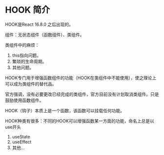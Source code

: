# HOOK 简介

HOOK是React 16.8.0 之后出现的。

组件：无状态组件（函数组件）、类组件。

类组件中的麻烦：

1. this指向问题。
2. 繁琐的生命周期。
3. 其他问题。


HOOK专门用于增强函数组件的功能（HOOK在类组件中不能使用），使之理论上可以成为类组件的替代品。

官方强调，没有必要更改已经完成的类组件，官方目前没有计划取消类组件。只是鼓励使用函数组件。

HOOK（钩子）本质上是一个函数，该函数可以挂载任何功能。

HOOK种类有很多：不同的HOOK可以增强函数某一方面的功能，命名上总是以use开头

1. useState
2. useEffect
3. 其他...
